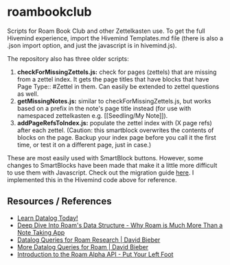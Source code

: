 # roambookclub
Scripts for Roam Book Club and other Zettelkasten use. To get the full Hivemind experience, import the Hivemind Templates.md file (there is also a .json import option, and just the javascript is in hivemind.js). 

The repository also has three older scripts:
1. **checkForMissingZettels.js:** check for pages (zettels) that are missing from a zettel index. It gets the page titles that have blocks that have Page Type:: #Zettel in them. Can easily be extended to zettel questions as well.
2. **getMissingNotes.js:** similar to checkForMissingZettels.js, but works based on a prefix in the note's page title instead (for use with namespaced zettelkasten e.g. [[Seedling/My Note]]).
3. **addPageRefsToIndex.js:** populate the zettel index with (X page refs) after each zettel. (Caution: this smartblock overwrites the contents of blocks on the page. Backup your index page before you call it the first time, or test it on a different page, just in case.)

These are most easily used with SmartBlock buttons. However, some changes to SmartBlocks have been made that make it a little more difficult to use them with Javascript. Check out the migration guide [here](https://roamjs.com/extensions/smartblocks/developer_docs#lQzIf6sxv). I implemented this in the Hivemind code above for reference.

## Resources / References

* [Learn Datalog Today!](http://www.learndatalogtoday.org/)
* [Deep Dive Into Roam's Data Structure - Why Roam is Much More Than a Note Taking App](https://www.zsolt.blog/2021/01/Roam-Data-Structure-Query.html)
* [Datalog Queries for Roam Research | David Bieber](https://davidbieber.com/snippets/2020-12-22-datalog-queries-for-roam-research/)
* [More Datalog Queries for Roam | David Bieber](https://davidbieber.com/snippets/2021-01-04-more-datalog-queries-for-roam/)
* [Introduction to the Roam Alpha API - Put Your Left Foot](https://www.putyourleftfoot.in/introduction-to-the-roam-alpha-api)
